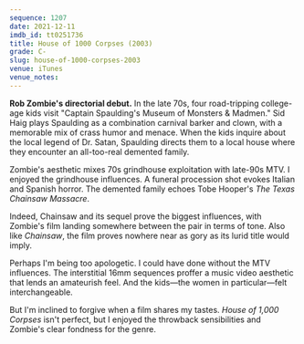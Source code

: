 ```yaml
---
sequence: 1207
date: 2021-12-11
imdb_id: tt0251736
title: House of 1000 Corpses (2003)
grade: C-
slug: house-of-1000-corpses-2003
venue: iTunes
venue_notes:
---
```


**Rob Zombie's directorial debut.** In the late 70s, four road-tripping college-age kids visit "Captain Spaulding's Museum of Monsters & Madmen." Sid Haig plays Spaulding as a combination carnival barker and clown, with a memorable mix of crass humor and menace. When the kids inquire about the local legend of Dr. Satan, Spaulding directs them to a local house where they encounter an all-too-real demented family.

<!-- end -->

Zombie's aesthetic mixes 70s grindhouse exploitation with late-90s MTV. I enjoyed the grindhouse influences. A funeral procession shot evokes Italian and Spanish horror. The demented family echoes Tobe Hooper's <span data-imdb-id="tt0072271">_The Texas Chainsaw Massacre_</span>.

Indeed, Chainsaw and <span data-imdb-id="tt0092076">its sequel</span> prove the biggest influences, with Zombie's film landing somewhere between the pair in terms of tone. Also like _Chainsaw_, the film proves nowhere near as gory as its lurid title would imply.

Perhaps I'm being too apologetic. I could have done without the MTV influences. The interstitial 16mm sequences proffer a music video aesthetic that lends an amateurish feel. And the kids—the women in particular—felt interchangeable.

But I'm inclined to forgive when a film shares my tastes. _House of 1,000 Corpses_ isn't perfect, but I enjoyed the throwback sensibilities and Zombie's clear fondness for the genre.
